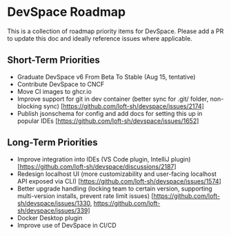# DevSpace Roadmap
This is a collection of roadmap priority items for DevSpace. Please add a PR to update this doc and ideally reference issues where applicable.

## Short-Term Priorities
- Graduate DevSpace v6 From Beta To Stable (Aug 15, tentative)
- Contribute DevSpace to CNCF
- Move CI images to ghcr.io
- Improve support for git in dev container (better sync for .git/ folder, non-blocking sync) [https://github.com/loft-sh/devspace/issues/2174]
- Publish jsonschema for config and add docs for setting this up in popular IDEs [https://github.com/loft-sh/devspace/issues/1652]

## Long-Term Priorities
- Improve integration into IDEs (VS Code plugin, IntelliJ plugin) [https://github.com/loft-sh/devspace/discussions/2187]
- Redesign localhost UI (more customizability and user-facing localhost API exposed via CLI) [https://github.com/loft-sh/devspace/issues/1574]
- Better upgrade handling (locking team to certain version, supporting multi-version installs, prevent rate limit issues) [https://github.com/loft-sh/devspace/issues/1330, https://github.com/loft-sh/devspace/issues/339]
- Docker Desktop plugin
- Improve use of DevSpace in CI/CD
